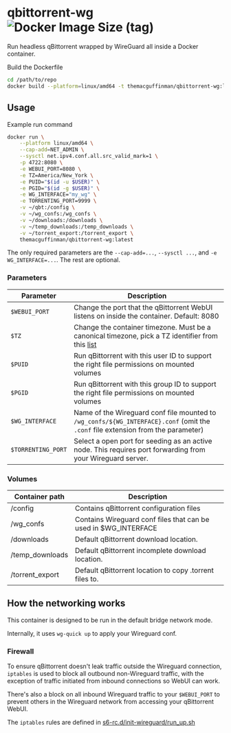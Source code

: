 # qbittorrent-wg ![Docker Image Size (tag)](https://img.shields.io/docker/image-size/themacguffinman/qbittorrent-wg/latest?label=Docker%20Hub&link=https%3A%2F%2Fhub.docker.com%2Fr%2Fthemacguffinman%2Fqbittorrent-wg)

Run headless qBittorrent wrapped by WireGuard all inside a Docker container.

Build the Dockerfile
```bash
cd /path/to/repo
docker build --platform=linux/amd64 -t themacguffinman/qbittorrent-wg:latest .
```

## Usage

Example run command
```bash
docker run \
	--platform linux/amd64 \
	--cap-add=NET_ADMIN \
	--sysctl net.ipv4.conf.all.src_valid_mark=1 \
	-p 4722:8080 \
	-e WEBUI_PORT=8080 \
	-e TZ=America/New_York \
	-e PUID="$(id -u $USER)" \
	-e PGID="$(id -g $USER)" \
	-e WG_INTERFACE="my_wg" \
	-e TORRENTING_PORT=9999 \
	-v ~/qbt:/config \
	-v ~/wg_confs:/wg_confs \
	-v ~/downloads:/downloads \
	-v ~/temp_downloads:/temp_downloads \
	-v ~/torrent_export:/torrent_export \
	themacguffinman/qbittorrent-wg:latest
```

The only required parameters are the `--cap-add=...`, `--sysctl ...`, and `-e WG_INTERFACE=...`. The rest are optional.

### Parameters

| Parameter        | Description                                                                                                                                                      |
|------------------|------------------------------------------------------------------------------------------------------------------------------------------------------------------|
| `$WEBUI_PORT`      | Change the port that the qBittorrent WebUI listens on inside the container. Default: 8080                                                                        |
| `$TZ`              | Change the container timezone. Must be a canonical timezone, pick a TZ identifier from this [list](https://en.wikipedia.org/wiki/List_of_tz_database_time_zones) |
| `$PUID`            | Run qBittorrent with this user ID to support the right file permissions on mounted volumes                                                                       |
| `$PGID`            | Run qBittorrent with this group ID to support the right file permissions on mounted volumes                                                                      |
| `$WG_INTERFACE`    | Name of the Wireguard conf file mounted to `/wg_confs/${WG_INTERFACE}.conf` (omit the `.conf` file extension from the parameter)                                 |
| `$TORRENTING_PORT` | Select a open port for seeding as an active node. This requires port forwarding from your Wireguard server.                                                      |

### Volumes

| Container path  | Description                                                     |
|-----------------|-----------------------------------------------------------------|
| /config         | Contains qBittorrent configuration files                        |
| /wg_confs       | Contains Wireguard conf files that can be used in $WG_INTERFACE |
| /downloads      | Default qBittorrent download location.                          |
| /temp_downloads | Default qBittorrent incomplete download location.               |
| /torrent_export | Default qBittorrent location to copy .torrent files to.         |

## How the networking works
This container is designed to be run in the default bridge network mode.

Internally, it uses `wg-quick up` to apply your Wireguard conf.

### Firewall 
To ensure qBittorrent doesn't leak traffic outside the Wireguard connection, `iptables` is used to block all outbound non-Wireguard traffic, with the exception of traffic initiated from inbound connections so WebUI can work.

There's also a block on all inbound Wireguard traffic to your `$WEBUI_PORT` to prevent others in the Wireguard network from accessing your qBittorrent WebUI.

The `iptables` rules are defined in [s6-rc.d/init-wireguard/run_up.sh](s6-rc.d/init-wireguard/run_up.sh)
